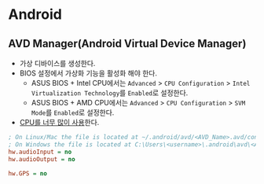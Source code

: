 # Android

## AVD Manager(Android Virtual Device Manager)

- 가상 디바이스를 생성한다.
- BIOS 설정에서 가상화 기능을 활성화 해야 한다.
  - ASUS BIOS + Intel CPU에서는 `Advanced` > `CPU Configuration` > `Intel Virtualization Technology`를 `Enabled`로 설정한다.
  - ASUS BIOS + AMD CPU에서는 `Advanced` > `CPU Configuration` > `SVM Mode`를 `Enabled`로 설정한다.
- [CPU를 너무 많이 사용](https://stackoverflow.com/questions/37063267/high-cpu-usage-with-android-emulator-qemu-system-i386-exe)한다.

```ini
; On Linux/Mac the file is located at ~/.android/avd/<AVD_Name>.avd/config.ini
; On Windows the file is located at C:\Users\<username>\.android\avd\<AVD_Name>.avd\config.ini
hw.audioInput = no
hw.audioOutput = no

hw.GPS = no
```
